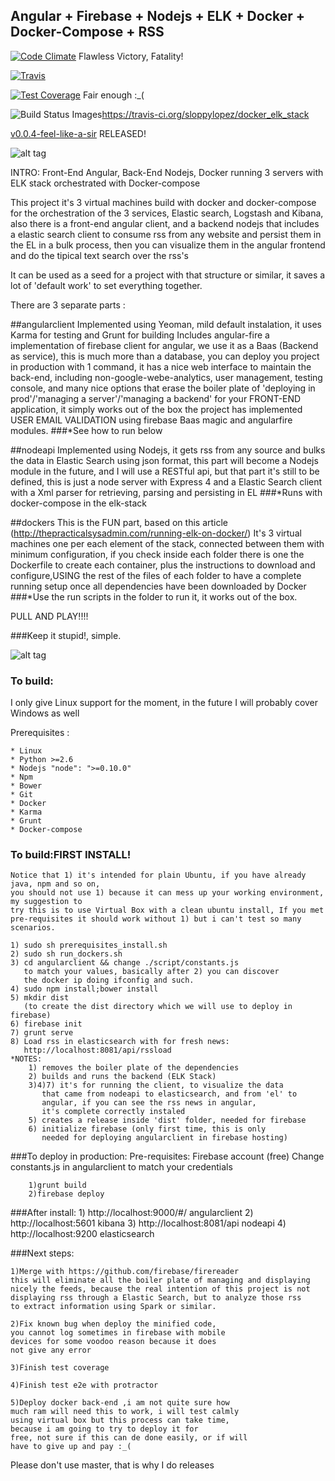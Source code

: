 ## Angular + Firebase + Nodejs + ELK + Docker + Docker-Compose + RSS
[![Code Climate](https://codeclimate.com/github/sloppylopez/docker_elk_stack/badges/gpa.svg)](https://codeclimate.com/github/sloppylopez/docker_elk_stack) Flawless Victory, Fatality!

[![Travis](https://travis-ci.org/sloppylopez/docker_elk_stack.svg)](https://travis-ci.org/sloppylopez/docker_elk_stack.svg)

[![Test Coverage](https://codeclimate.com/github/sloppylopez/docker_elk_stack/badges/coverage.svg)](https://codeclimate.com/github/sloppylopez/docker_elk_stack/coverage) Fair enough :_(

<img title="Build Status Images" src="https://travis-ci.org/sloppylopez/docker_elk_stack.svg">https://travis-ci.org/sloppylopez/docker_elk_stack</img>

<a href="https://github.com/sloppylopez/docker_elk_stack/releases/tag/v0.0.4-feel-like-a-sir">v0.0.4-feel-like-a-sir</a> RELEASED! 

![alt tag](http://i3.kym-cdn.com/photos/images/original/000/161/140/feel-like-a-sir-template.jpg)

INTRO:
Front-End Angular, Back-End Nodejs, Docker running 3 servers with ELK stack orchestrated with Docker-compose

This project it's 3 virtual machines build with docker and docker-compose for the orchestration of the 3 services, Elastic search, Logstash and Kibana, also there is a front-end angular client, and a backend nodejs that includes a elastic search client to consume rss from any website and persist them in the EL in a bulk process, then you can visualize them in the angular frontend and do the tipical text search over the rss's

It can be used as a seed for a project with that structure or similar, it saves a lot of 'default work' to set everything together.

There are 3 separate parts :

##angularclient
Implemented using Yeoman, mild default instalation, it uses Karma for testing and Grunt for building
Includes angular-fire a implementation of firebase client for angular, we use it as a Baas (Backend
as service), this is much more than a database, you can deploy you project in production with 1
command, it has a nice web interface to maintain the back-end, including non-google-webe-analytics,
user management, testing console, and many nice options that erase the boiler plate of 'deploying in
prod'/'managing a server'/'managing a backend' for your FRONT-END application, it simply works out of the box
the project has implemented USER EMAIL VALIDATION using firebase Baas magic and angularfire modules.
###*See how to run below

##nodeapi
Implemented using Nodejs, it gets rss from any source and bulks the data in Elastic Search using json format, this part will become a Nodejs module in the future, and I will use a RESTful api, but that part it's still to be defined, this is just a node server with Express 4 and a Elastic Search client with a Xml parser for retrieving, parsing and persisting in EL
###*Runs with docker-compose in the elk-stack

##dockers
This is the FUN part, based on this article (http://thepracticalsysadmin.com/running-elk-on-docker/)
It's 3 virtual machines one per each element of the stack, connected between them with minimum configuration, if you check inside each folder there is one the Dockerfile to create each
container, plus the instructions to download and configure,USING the rest of the files of each folder to have a complete running setup once all dependencies have been downloaded by Docker
###*Use the run scripts in the folder to run it, it works out of the box.

PULL AND PLAY!!!!

###Keep it stupid!, simple.

![alt tag](http://lh3.ggpht.com/ZpL4xc4OOMqiKxrLzJ3w33AOlu5ERX4ZbAsEWqSBQWeLYLF2hybEw11D5msBRLtGY1DoKYMI-A8VBx3yvwpNNUmr=s250)

### To build:
I only give Linux support for the moment, 
in the future I will probably cover Windows as well

Prerequisites :

    * Linux
    * Python >=2.6
    * Nodejs "node": ">=0.10.0"
    * Npm
    * Bower
    * Git
    * Docker
    * Karma
    * Grunt
    * Docker-compose

### To build:FIRST INSTALL!
    Notice that 1) it's intended for plain Ubuntu, if you have already java, npm and so on, 
    you should not use 1) because it can mess up your working environment, my suggestion to 
    try this is to use Virtual Box with a clean ubuntu install, If you met 
    pre-requisites it should work without 1) but i can't test so many scenarios.

    1) sudo sh prerequisites_install.sh
    2) sudo sh run_dockers.sh
    3) cd angularclient && change ./script/constants.js 
       to match your values, basically after 2) you can discover 
       the docker ip doing ifconfig and such.
    4) sudo npm install;bower install
    5) mkdir dist
       (to create the dist directory which we will use to deploy in firebase)
    6) firebase init
    7) grunt serve
    8) Load rss in elasticsearch with for fresh news:
       http://localhost:8081/api/rssload
    *NOTES:
        1) removes the boiler plate of the dependencies
        2) builds and runs the backend (ELK Stack)
        3)4)7) it's for running the client, to visualize the data
           that came from nodeapi to elasticsearch, and from 'el' to
           angular, if you can see the rss news in angular,
           it's complete correctly instaled
        5) creates a release inside 'dist' folder, needed for firebase
        6) initialize firebase (only first time, this is only 
           needed for deploying angularclient in firebase hosting)

###To deploy in production:
        Pre-requisites:
            Firebase account (free)
            Change constants.js in angularclient to match your credentials
            
        1)grunt build
        2)firebase deploy

###After install:
        1) http://localhost:9000/#/    angularclient
        2) http://localhost:5601       kibana
        3) http://localhost:8081/api   nodeapi
        4) http://localhost:9200       elasticsearch

    
###Next steps:
            
    1)Merge with https://github.com/firebase/firereader
    this will eliminate all the boiler plate of managing and displaying
    nicely the feeds, because the real intention of this project is not
    displaying rss through a Elastic Search, but to analyze those rss
    to extract information using Spark or similar.

    2)Fix known bug when deploy the minified code,
    you cannot log sometimes in firebase with mobile
    devices for some voodoo reason because it does
    not give any error

    3)Finish test coverage
           
    4)Finish test e2e with protractor

    5)Deploy docker back-end ,i am not quite sure how
    much ram will need this to work, i will test calmly
    using virtual box but this process can take time,
    because i am going to try to deploy it for
    free, not sure if this can de done easily, or if will
    have to give up and pay :_(

Please don't use master, that is why I do releases


